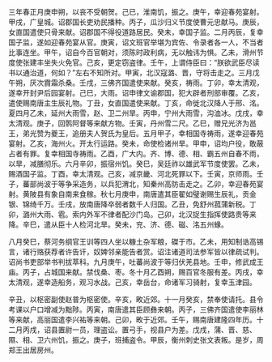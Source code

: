 三年春正月庚申朔，以丧不受朝贺。己已，淮南饥，振之。庚午，幸迎春苑宴射。甲戌，广皇城。诏郡国长吏劝民播种。丙子，瓜沙归义节度使曹元忠献马。庚辰，女直国遣使只骨来献。诏郡国不得役道路居民。癸未，幸国子监。二月丙辰，复幸国子监，遂如迎春苑宴从官。庚寅，诏文班官举堪为宾佐、令录者各一人，不当者比事连坐。甲午，诏自今百官朝对，须陈时政利病，无以触讳为惧。乙未，滑州节度使张建丰坐失火免官。己亥，更定窃盗律。壬午，上谓侍臣曰：“朕欲武臣尽读书以通治道，何如？”左右不知所对。甲寅，北汉寇潞、晋，守将击走之。三月戊午朔，厌次霣霜杀桑。壬戌，三佛齐国遣使来献。癸亥，祷雨。丁卯，幸太清观，遂幸开封尹后园宴射。己巳，大雨。诏申律文谕郡国，犯大辟者刑部审覆。乙亥，遣使赐南唐主生辰礼物。丁丑，女直国遣使来献。丁亥，命徙北汉降人于邢、洺。夏四月乙未，延州大雨雪，赵、卫二州旱。丙申，宁州大雨雪，沟洫冰。戊戌，幸太清观。庚子，回鹘阿督等来献方物。壬寅，丹州雪二尺。乙巳，赠兄光济为邕王，弟光赞为夔王，追册夫人贺氏为皇后。五月甲子，幸相国寺祷雨，遂幸迎春苑宴射。乙亥，海州火。开太行运路。癸未，命使检诸州旱。甲申，诏均户役，敢蔽占者有罪。复幸相国寺祷雨。乙酉，广大内。齐、博、德、相、霸五州自春不雨，以旱，减膳彻乐。六月辛卯，振宿州饥。癸巳，吴廷祚以雄武军节度使罢。乙未，赐酒国子监。丁酉，幸太清观。己亥，减京畿、河北死罪以下。壬寅，京师雨。壬子，蕃部尚波于等争采造务，以兵犯渭北，知秦州高防击走之。乙卯，幸迎春苑宴射。黄陂县有象自南来食稼。秋七月庚申，南唐遣其臣翟如璧谢赐生辰礼，贡金银、锦绮千万。壬戌，放南唐降卒弱者数千人归国。乙丑，免舒州菰蒲新税。丁卯，潞州大雨、雹。索内外军不律者配沙门岛。己卯，北汉捉生指挥使路贵等来降。辛巳，遣从臣十人检河北旱。癸未，兖、济、德、磁、洺五州蝝。

八月癸巳，蔡河务纲官王训等四人坐以糠土杂军粮，磔于市。乙未，用知制诰高锡言，诸行赂获荐者许告讦，奴婢邻亲能告者赏。诏注诸道司法参军皆以律疏试判。诏尚书吏部举书判拔萃科。九月庚午，吐蕃尚波于等归伏羌县地。壬申，修武成王庙。丙子，占城国来献。禁伐桑、枣。冬十月乙酉朔，赐百官冬服有差。丙戌，幸太清观，遂幸造船务，观习水战。己亥，幸岳台，命诸军习骑射，复幸玉津园。

辛丑，以枢密副使赵普为枢密使。辛亥，畋近郊。十一月癸亥，禁奉使请托。县令考课以户口增减为黜陟。丙寅，南唐遣其臣顾彝来朝。丙子，三佛齐国遣使李丽林等来献，高丽国遣李兴祐等来朝。己卯，畋于近郊。壬午，赐南唐建隆四年历。十二月丙戌，诏县置尉一员，理盗讼。置弓手，视县户为差。戊戌，蒲、晋、慈、隰、相、卫六州饥，振之。庚子，班捕盗令。甲辰，衡州刺史张文表叛。是岁，周郑王出居房州。
